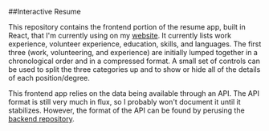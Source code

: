 ##Interactive Resume

This repository contains the frontend portion of the resume app, built in React, that I'm currently using on my [website](http://sanjuro.net/resume/).  It currently lists work experience, volunteer experience, education, skills, and languages.  The first three (work, volunteering, and experience) are initially lumped together in a chronological order and in a compressed format.  A small set of controls can be used to split the three categories up and to show or hide all of the details of each position/degree.  

This frontend app relies on the data being available through an API.  The API format is still very much in flux, so I probably won't document it until it stabilizes.  However, the format of the API can be found by perusing the [backend repository](https://github.com/sanjuroj/resumeApp-django).

